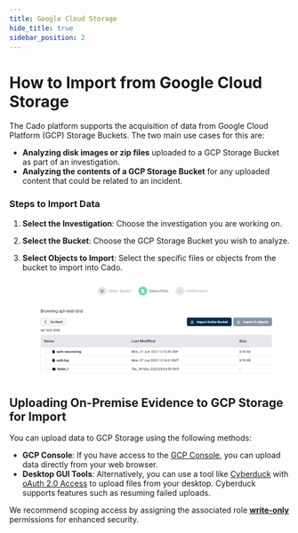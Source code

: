 ```yaml
---
title: Google Cloud Storage
hide_title: true
sidebar_position: 2
---
```


# How to Import from Google Cloud Storage

The Cado platform supports the acquisition of data from Google Cloud Platform (GCP) Storage Buckets. The two main use cases for this are:

- **Analyzing disk images or zip files** uploaded to a GCP Storage Bucket as part of an investigation.
- **Analyzing the contents of a GCP Storage Bucket** for any uploaded content that could be related to an incident.

### Steps to Import Data

1. **Select the Investigation**: Choose the investigation you are working on.
2. **Select the Bucket**: Choose the GCP Storage Bucket you wish to analyze.
3. **Select Objects to Import**: Select the specific files or objects from the bucket to import into Cado.

   ![Import GCP Storage](/img/google-cloud-storage.png)

## Uploading On-Premise Evidence to GCP Storage for Import

You can upload data to GCP Storage using the following methods:

- **GCP Console**: If you have access to the [GCP Console](https://console.cloud.google.com/), you can upload data directly from your web browser.
- **Desktop GUI Tools**: Alternatively, you can use a tool like [Cyberduck](https://cyberduck.io/) with [oAuth 2.0 Access](https://docs.duck.sh/protocols/googlecloudstorage/) to upload files from your desktop. Cyberduck supports features such as resuming failed uploads.

We recommend scoping access by assigning the associated role **[write-only](https://stackoverflow.com/questions/57147765/gcp-write-only-access-to-bucket-gcs)** permissions for enhanced security.